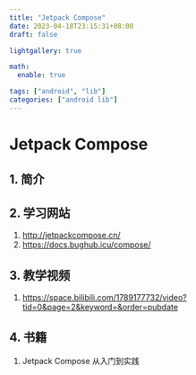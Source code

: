 ```yaml
---
title: "Jetpack Compose"
date: 2023-04-18T23:15:31+08:00
draft: false

lightgallery: true

math:
  enable: true

tags: ["android", "lib"]
categories: ["android lib"]
---
```


# Jetpack Compose

## 1. 简介


## 2. 学习网站
1. http://jetpackcompose.cn/
2. https://docs.bughub.icu/compose/

## 3. 教学视频
1. https://space.bilibili.com/1789177732/video?tid=0&page=2&keyword=&order=pubdate

## 4. 书籍
1. Jetpack Compose 从入门到实践